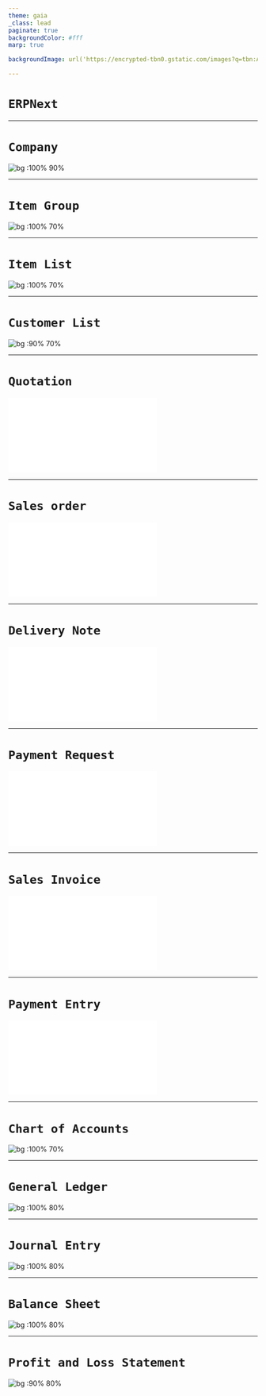 ```yaml
---
theme: gaia
_class: lead
paginate: true
backgroundColor: #fff
marp: true

backgroundImage: url('https://encrypted-tbn0.gstatic.com/images?q=tbn:ANd9GcSKFcfc3lLfpbn8A5tdeEJ1htvfSaduvEn1Lg&usqp=CAU')

---
```

# ```ERPNext```

---

# ```Company```

![bg :100% 90%](images/Company.png)

---

# ```Item Group```
![bg :100% 70%](images/ItemGroup.png)

---
# ```Item List```
![bg :100% 70%](images/ItemList.png)

---
# ```Customer List```
![bg :90% 70%](images/CustomerList.png)

----
# ```Quotation```
![bg :100% 70%](images/ProjectPdf/Quotation.pdf)

----
# ```Sales order```
![bg :100% 70%](images/ProjectPdf/Quotation.pdf)

---

# ```Delivery Note```
![bg :100% 70%](images/ProjectPdf/Quotation.pdf)

----
# ```Payment Request```
![bg :100% 70%](images/ProjectPdf/Quotation.pdf)

----
# ```Sales Invoice```
![bg :100% 70%](images/ProjectPdf/Quotation.pdf)

----
# ```Payment Entry```
![bg :100% 70%](images/ProjectPdf/Quotation.pdf)

----
# ```Chart of Accounts```
![bg :100% 70%](images/ChartOfAccounts.png)

----
# ```General Ledger```

![bg :100% 80%](images/GeneralLedger.png)

---
# ```Journal Entry```

![bg :100% 80%](images/JournalEntry.png)

---
# ```Balance Sheet```
![bg :100% 80%](images/BalanceSheet.png)

------

# ```Profit and Loss Statement```

![bg :90% 80%](images/ProfitAndLoss.png)
<!--

https://external-content.duckduckgo.com/iu/?u=https%3A%2F%2Ftse4.mm.bing.net%2Fth%3Fid%3DOIP.mYmv9Fjh8mJGHh5mvocmNQHaFj%26pid%3DApi&f=1

-->

